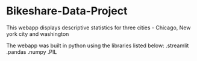 # Bikeshare-Data-Project

This webapp displays descriptive statistics for three cities - Chicago, New york city and washington

The webapp was built in python using the libraries listed below:
  .streamlit
  .pandas
  .numpy
  .PIL
  
